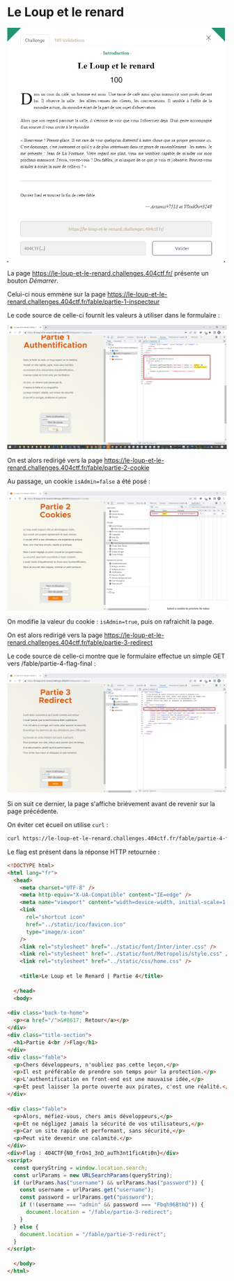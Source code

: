 # Le Loup et le renard

<img alt="énoncé du challenge" src="enonce.png" width=500>

La page https://le-loup-et-le-renard.challenges.404ctf.fr/ présente un bouton *Démarrer*.

Celui-ci nous emmène sur la page https://le-loup-et-le-renard.challenges.404ctf.fr/fable/partie-1-inspecteur

Le code source de celle-ci fournit les valeurs à utiliser dans le formulaire :

![code source partie-1-inspecteur](partie-1-inspecteur.png)

On est alors redirigé vers la page https://le-loup-et-le-renard.challenges.404ctf.fr/fable/partie-2-cookie

Au passage, un cookie `isAdmin=false` a été posé :

![cookie partie-2-cookie](partie-2-cookie.png)

On modifie la valeur du cookie : `isAdmin=true`, puis on rafraichit la page.

On est alors redirigé vers la page https://le-loup-et-le-renard.challenges.404ctf.fr/fable/partie-3-redirect

Le code source de celle-ci montre que le formulaire effectue un simple GET vers /fable/partie-4-flag-final :

![formulaire partie-3-redirect](partie-3-redirect.png)

Si on suit ce dernier, la page s'affiche brièvement avant de revenir sur la page précédente.

On éviter cet écueil on utilise `curl` :

```bash
curl https://le-loup-et-le-renard.challenges.404ctf.fr/fable/partie-4-flag-final
```

Le flag est présent dans la réponse HTTP retournée :

```html
<!DOCTYPE html>
<html lang="fr">
  <head>
    <meta charset="UTF-8" />
    <meta http-equiv="X-UA-Compatible" content="IE=edge" />
    <meta name="viewport" content="width=device-width, initial-scale=1.0" />
    <link
      rel="shortcut icon"
      href="../static/ico/favicon.ico"
      type="image/x-icon"
    />
    <link rel="stylesheet" href="../static/font/Inter/inter.css" />
    <link rel="stylesheet" href="../static/font/Metropolis/style.css" />
    <link rel="stylesheet" href="../static/css/home.css" />

    <title>Le Loup et le Renard | Partie 4</title>

  </head>
  <body>

<div class="back-to-home">
  <p><a href="/">&#8617; Retour</a></p>
</div>
<div class="title-section">
  <h1>Partie 4<br />Flag</h1>
</div>
<div class="fable">
  <p>Chers développeurs, n'oubliez pas cette leçon,</p>
  <p>Il est préférable de prendre son temps pour la protection.</p>
  <p>L'authentification en front-end est une mauvaise idée,</p>
  <p>Et peut laisser la porte ouverte aux pirates, c'est une réalité.</p>
</div>

<div class="fable">
  <p>Alors, méfiez-vous, chers amis développeurs,</p>
  <p>Et ne négligez jamais la sécurité de vos utilisateurs,</p>
  <p>Car un site rapide et performant, sans sécurité,</p>
  <p>Peut vite devenir une calamité.</p>
</div>
<div>Flag : 404CTF{N0_frOn1_3nD_auTh3nt1ficAti0n}</div>
<script>
  const queryString = window.location.search;
  const urlParams = new URLSearchParams(queryString);
  if (urlParams.has("username") && urlParams.has("password")) {
    const username = urlParams.get("username");
    const password = urlParams.get("password");
    if (!(username === "admin" && password === "Fbqh96BthQ")) {
      document.location = "/fable/partie-3-redirect";
    }
  } else {
    document.location = "/fable/partie-3-redirect";
  }
</script>

  </body>
</html>
```
